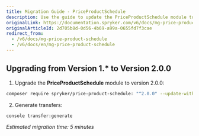 ```yaml
---
title: Migration Guide - PriceProductSchedule
description: Use the guide to update the PriceProductSchedule module to a newer version.
originalLink: https://documentation.spryker.com/v6/docs/mg-price-product-schedule
originalArticleId: 2d705b8d-0d56-4b69-a99a-0655fd7f3cae
redirect_from:
  - /v6/docs/mg-price-product-schedule
  - /v6/docs/en/mg-price-product-schedule
---
```


## Upgrading from Version 1.* to Version 2.0.0

1. Upgrade the **PriceProductSchedule** module to version 2.0.0:

```bash
composer require spryker/price-product-schedule: "^2.0.0" --update-with-dependencies
```

2. Generate transfers:

```bash
console transfer:generate
```

*Estimated migration time: 5 minutes*
